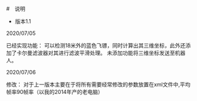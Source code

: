 #　说明

+ 版本1.1

2020/07/05

已经实现功能： 可以检测18米外的蓝色飞镖，同时计算出其三维坐标，此外还添加了卡尔曼滤波器对其进行滤波平滑处理。
             未添加功能将三维坐标发送至机器人。


2020/07/06

修改： 对于上一版本主要在于将所有需要经常修改的参数放置在xml文件中,平均帧率90帧率（以我的2014年产的老电脑）



